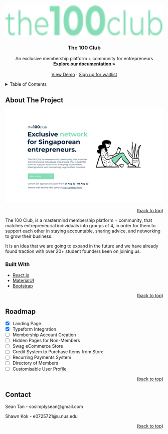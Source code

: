 <div id="top"></div>

<!-- PROJECT SHIELDS -->
<!--
*** I'm using markdown "reference style" links for readability.
*** Reference links are enclosed in brackets [ ] instead of parentheses ( ).
*** See the bottom of this document for the declaration of the reference variables
*** for contributors-url, forks-url, etc. This is an optional, concise syntax you may use.
*** https://www.markdownguide.org/basic-syntax/#reference-style-links
-->

<!-- PROJECT LOGO -->
<br />
<div align="center">
  <a href="https://the100club.netlify.app/">
    <img src="./src/assets/TempLogo.png" alt="Logo" width="auto" height="100">
  </a>

<h3 align="center">The 100 Club</h3>

  <p align="center">
    An exclusive membership platform + community for entrepreneurs
    <br />
    <a href="https://sosimplysean.github.io/the100club/"><strong>Explore our documentation »</strong></a>
    <br />
    <br />
    <a href="https://the100club.netlify.app/">View Demo</a>
    ·
    <a href="https://4x6toyulyzs.typeform.com/to/Ad0SWlc0">Sign up for waitlist</a>
    <!-- ·
    <a href="https://github.com/github_username/repo_name/issues">Request Feature</a> -->
  </p>
</div>

<!-- TABLE OF CONTENTS -->
<details>
  <summary>Table of Contents</summary>
  <ol>
    <li>
      <a href="#about-the-project">About The Project</a>
      <ul>
        <li><a href="#built-with">Built With</a></li>
      </ul>
    </li>
    <li><a href="#roadmap">Roadmap</a></li>
    <li><a href="#contact">Contact</a></li>
  </ol>
</details>

<!-- ABOUT THE PROJECT -->

## About The Project

[![Product Name Screen Shot][product-screenshot]](https://the100club.netlify.app/)

<p align="right">(<a href="#top">back to top</a>)</p>
<p>The 100 Club, is a mastermind membership platform + community, that matches entrepreneurial individuals into groups of 4, in order for them to support each other in staying accountable, sharing advice, and networking to grow their business.</p>

<p>It is an idea that we are going to expand in the future and we have already found traction with over 20+ student founders keen on joining us. </p>

### Built With

- [React.js](https://reactjs.org/)
- [MaterialUI](https://mui.com/)
- [Bootstrap](https://getbootstrap.com)

<p align="right">(<a href="#top">back to top</a>)</p>

<!-- ROADMAP -->

## Roadmap

- [x] Landing Page
- [x] Typeform Integration
- [ ] Membership Account Creation
- [ ] Hidden Pages for Non-Members
- [ ] Swag eCommerce Store
- [ ] Credit System to Purchase Items from Store
- [ ] Recurring Payments System
- [ ] Directory of Members
- [ ] Customisable User Profile

<p align="right">(<a href="#top">back to top</a>)</p>

<!-- CONTACT -->

## Contact

<p>Sean Tan - sosimplysean@gmail.com</p>
<p>Shawn Kok - e0725721@u.nus.edu</p>

<p align="right">(<a href="#top">back to top</a>)</p>

<!-- ACKNOWLEDGMENTS -->

<!-- ## Acknowledgments

- []()
- []()
- []()

<p align="right">(<a href="#top">back to top</a>)</p>

<!-- MARKDOWN LINKS & IMAGES -->
<!-- https://www.markdownguide.org/basic-syntax/#reference-style-links -->

<!-- [contributors-shield]: https://img.shields.io/github/contributors/github_username/repo_name.svg?style=for-the-badge
[contributors-url]: https://github.com/github_username/repo_name/graphs/contributors
[forks-shield]: https://img.shields.io/github/forks/github_username/repo_name.svg?style=for-the-badge
[forks-url]: https://github.com/github_username/repo_name/network/members
[stars-shield]: https://img.shields.io/github/stars/github_username/repo_name.svg?style=for-the-badge
[stars-url]: https://github.com/github_username/repo_name/stargazers
[issues-shield]: https://img.shields.io/github/issues/github_username/repo_name.svg?style=for-the-badge
[issues-url]: https://github.com/github_username/repo_name/issues
[license-shield]: https://img.shields.io/github/license/github_username/repo_name.svg?style=for-the-badge
[license-url]: https://github.com/github_username/repo_name/blob/master/LICENSE.txt
[linkedin-shield]: https://img.shields.io/badge/-LinkedIn-black.svg?style=for-the-badge&logo=linkedin&colorB=555
[linkedin-url]: https://linkedin.com/in/linkedin_username-->

[product-screenshot]: ./src/assets/ReadmeScreenshot.png
